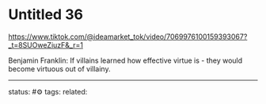 # Untitled 36
https://www.tiktok.com/@ideamarket_tok/video/7069976100159393067?_t=8SUOweZiuzF&_r=1

Benjamin Franklin:
If villains learned how effective virtue is - they would become virtuous out of villainy.


---
status: #⚙️ 
tags: 
related: 
